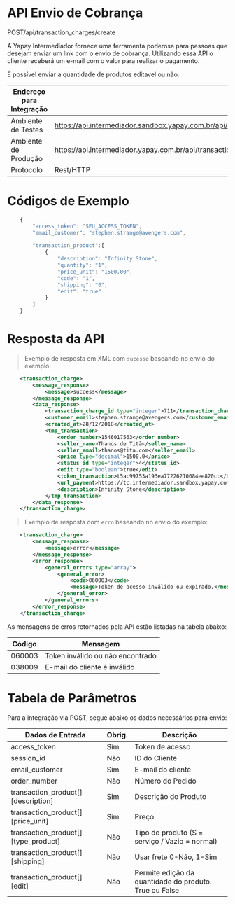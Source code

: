 # API Envio de Cobrança

<span class="post">POST</span><span class="beforePost">/api/transaction_charges/create</span>

A Yapay Intermediador fornece uma ferramenta poderosa para pessoas que desejam enviar um link com o envio de cobrança. Utilizando essa API o cliente receberá um e-mail com o valor para realizar o pagamento. 

É possível enviar a quantidade de produtos editavel ou não.


| Endereço para Integração |                                                                               |
|--------------------------|-------------------------------------------------------------------------------|
| Ambiente de Testes       | https://api.intermediador.sandbox.yapay.com.br/api/transaction_charges/create |
| Ambiente de Produção     | https://api.intermediador.yapay.com.br/api/transaction_charges/create         |
| Protocolo                | Rest/HTTP                                                                     |


# Códigos de Exemplo


```javascript
    {
        "access_token": "SEU_ACCESS_TOKEN",
        "email_customer": "stephen.strange@avengers.com",               
            
        "transaction_product":[  
            {  
                "description": "Infinity Stone",
                "quantity": "1",
                "price_unit": "1500.00",
                "code": "1",
                "shipping": "0",
                "edit": "true"
            }
        ]   
    }
```


# Resposta da API

> Exemplo de resposta em XML com `sucesso` baseando no envio do exemplo:

```xml
    <transaction_charge>
        <message_response>
            <message>success</message>
        </message_response>
        <data_response>
            <transaction_charge_id type="integer">711</transaction_charge_id>
            <customer_email>stephen.strange@avengers.com</customer_email>
            <created_at>28/12/2018</created_at>
            <tmp_transaction>
                <order_number>1546017563</order_number>
                <seller_name>Thanos de Titã</seller_name>
                <seller_email>thanos@tita.com</seller_email>
                <price type="decimal">1500.0</price>
                <status_id type="integer">4</status_id>
                <edit type="boolean">true</edit>
                <token_transaction>t5ac99753a193ea77226210084ee820cc</token_transaction>
                <url_payment>https://tc.intermediador.sandbox.yapay.com.br/payment/car/</url_payment>
                <description>Infinity Stone</description>
            </tmp_transaction>
        </data_response>
    </transaction_charge>
```


> Exemplo de resposta com `erro` baseando no envio do exemplo:


```xml
    <transaction_charge>
        <message_response>
            <message>error</message>
        </message_response>
        <error_response>
            <general_errors type="array">
                <general_error>
                    <code>060003</code>
                    <message>Token de acesso inválido ou expirado.</message>
                </general_error>
            </general_errors>
        </error_response>
    </transaction_charge>
```



As mensagens de erros retornados pela API estão listadas na tabela abaixo:

| Código    |  Mensagem                                   |
|-----------|---------------------------------------------|
| 060003	| Token inválido ou não encontrado            |
| 038009    | E-mail do cliente é inválido                |


# Tabela de Parâmetros

Para a integração via <span class="get">POST</span>, segue abaixo os dados necessários para envio:

| Dados de Entrada                    |	Obrig.  |	Descrição                                            |
|-------------------------------------|---------|--------------------------------------------------------|
| access_token                        |	Sim     | Token de acesso                                        |
| session_id                          |	Não	    | ID do Cliente                                          |
| email_customer                      |	Sim     | E-mail do cliente                                      |
| order_number                        | Não     | Número do Pedido                                       |
| transaction_product[][description]  | Sim     | Descrição do Produto                                   |
| transaction_product[][price_unit]   | Sim     | Preço                                                  |
| transaction_product[][type_product] | Não     | Tipo do produto (S = serviço / Vazio = normal)         |
| transaction_product[][shipping]     | Não     | Usar frete 0-Não, 1-Sim                                |
| transaction_product[][edit]         | Não     | Permite edição da quantidade do produto. True ou False |


